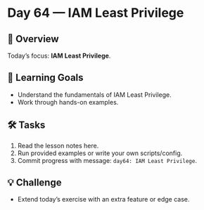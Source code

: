 # Day 64 — IAM Least Privilege

## 📖 Overview
Today’s focus: **IAM Least Privilege**.

## 🎯 Learning Goals
- Understand the fundamentals of IAM Least Privilege.
- Work through hands-on examples.

## 🛠️ Tasks
1. Read the lesson notes here.
2. Run provided examples or write your own scripts/config.
3. Commit progress with message: `day64: IAM Least Privilege`.

## 💡 Challenge
- Extend today’s exercise with an extra feature or edge case.

